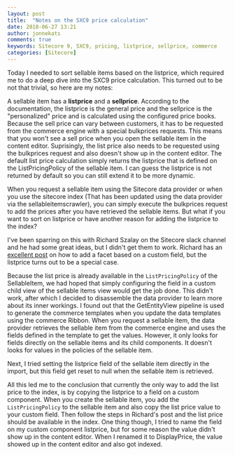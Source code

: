 ```yaml
---
layout: post
title:  "Notes on the SXC9 price calculation"
date: 2018-06-27 13:21
author: jonnekats
comments: true
keywords: Sitecore 9, SXC9, pricing, listprice, sellprice, commerce
categories: [Sitecore]
---
```

Today I needed to sort sellable items based on the listprice, which required me to do a deep dive into the SXC9 price calculation. This turned out to be not that trivial, so here are my notes:

<!--more-->

A sellable item has a **listprice** and a **sellprice**. According to the documentation, the listprice is the general price and the sellprice is the "personalized" price and is calculated using the configured price books. Because the sell price can vary between customers, it has to be requested from the commerce engine with a special bulkprices requests. This means that you won't see a sell price when you open the sellable item in the content editor. Suprisingly, the list price also needs to be requested using the bulkprices request and also doesn't show up in the content editor. The default list price calculation simply returns the listprice that is defined on the ListPricingPolicy of the sellable item. I can guess the listprice is not returned by default so you can still extend it to be more dynamic. 

When you request a sellable item using the Sitecore data provider or when you use the sitecore index (That has been updated using the data provider via the sellableitemscrawler), you can simply execute the bulkprices request to add the prices after you have retrieved the sellable items. But what if you want to sort on listprice or have another reason for adding the listprice to the index? 

I've been sparring on this with Richard Szalay on the Sitecore slack channel and he had some great ideas, but I didn't get them to work. Richard has an [excellent post](https://blog.richardszalay.com/2018/04/23/commerce-sellableitem-facet/) on how to add a facet based on a custom field, but the listprice turns out to be a special case. 

Because the list price is already available in the `ListPricingPolicy` of the SellableItem, we had hoped that simply configuring the field in a custom child view of the sellable items view would get the job done. This didn't work, after which I decided to disassemble the data provider to learn more about its inner workings. I found out that the GetEntityView pipeline is used to generate the commerce templates when you update the data templates using the commerce Ribbon. When you request a sellable item, the data provider retrieves the sellable item from the commerce engine and uses the fields defined in the template to get the values. However, it only looks for fields directly on the sellable items and its child components. It doesn't looks for values in the policies of the sellable item.  

Next, I tried setting the listprice field of the sellable item directly in the import, but this field get reset to null when the sellable item is retrieved. 

All this led me to the conclusion that currently the only way to add the list price to the index, is by copying the listprice to a field on a custom component. When you create the sellable item, you add the `ListPricingPolicy` to the sellable item and also copy the list price value to your custom field. Then follow the steps in Richard's post and the list price should be available in the index. One thing though, I tried to name the field on my custom component listprice, but for some reason the value didn't show up in the content editor. When I renamed it to DisplayPrice, the value showed up in the content editor and also got indexed.  


